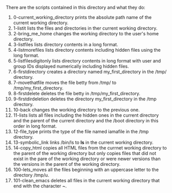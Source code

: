 There are the scripts contained in this directory and what they do:
1. 0-current_working_directory prints the absolute path name of the current working directory.
2. 1-listit lists the files and directories in ther current working directory.
3. 2-bring_me_home changes the working directory to the user's home directory.
4. 3-listfiles lists directory contents in a long format.
5. 4-listmorefiles lists directory contents including hidden files using the long format.
6. 5-listfilesdigitonly lists directory contents in long format with user and group IDs displayed numerically including hidden files.
7. 6-firstdirectory creates a directory named my_first_directory in the /tmp/ directory.
8. 7-movethatfile moves the file betty from /tmp/ to /tmp/my_first_directory.
9. 8-firstdelete deletes the file betty in /tmp/my_first_directory.
10. 9-firstdirdeletion deletes the directory my_first_directory in the /tmp directory.
11. 10-back changes the working directory to the previous one.
12. 11-lists lists all files including the hidden ones in the current directory and the parent of the current directory and the /boot directory in this order in long format.
13. 12-file_type prints the type of the file named iamafile in the /tmp directory.
14. 13-symbolic_link links /bin/ls to __ls__ in the current working directory.
15. 14-copy_html copies all HTML files from the currnet working directory to the parent of the working directory but only copies files that did not exist in the pare of the working directory or were newer versions than the versions in the parent of the working directory.
16. 100-lets_moves all the files beginning with an uppercase letter to the directory /tmp/u. 
17. 101-clean_emacs deletes all files in the current working directory that end with the character ~.
